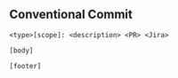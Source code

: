 ## Conventional Commit

```text
<type>[scope]: <description> <PR> <Jira>

[body]

[footer]
```

<!--
Follow:
* https://www.conventionalcommits.org/en/v1.0.0-beta.4/
* https://github.com/angular/angular/blob/22b96b9/CONTRIBUTING.md#-commit-message-guidelines
* https://www.midori-global.com/blog/2018/04/02/git-50-72-rule
-->
